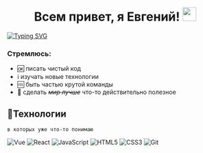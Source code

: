 <h1 align="center">Всем привет, я Евгений!</a> 
<img src="https://github.com/blackcater/blackcater/raw/main/images/Hi.gif" height="32"/></h1>
<a href="https://git.io/typing-svg"><img src="https://readme-typing-svg.herokuapp.com?font=Fira+Code&pause=1000&width=435&lines=%D0%9E%D1%82%D0%BA%D1%80%D1%8B%D0%B2%D0%B0%D1%8E+%D0%B4%D0%BB%D1%8F+%D1%81%D0%B5%D0%B1%D1%8F+%D0%BC%D0%B8%D1%80+%D1%84%D1%80%D0%BE%D0%BD%D1%82%D0%B5%D0%BD%D0%B4%D0%B0..." alt="Typing SVG" /></a>

### Стремлюсь:
- :ok: писать чистый код 
- :information_source: изучать новые технологии
- :cool: быть частью крутой команды
- :arrows_counterclockwise: сделать ~~_мир лучше_~~ что-то действительно полезное

## :hammer:Технологии

`в которых уже что-то понимаю`

![Vue](https://img.shields.io/badge/vue.js-%234FC08D.svg?style=for-the-badge&logo=vue.js&logoColor=white) ![React](https://img.shields.io/badge/react-%2320232a.svg?style=for-the-badge&logo=react&logoColor=%2361DAFB) ![JavaScript](https://img.shields.io/badge/javascript-%23323330.svg?style=for-the-badge&logo=javascript&logoColor=%23F7DF1E) ![HTML5](https://img.shields.io/badge/html5-%23E34F26.svg?style=for-the-badge&logo=html5&logoColor=white) ![CSS3](https://img.shields.io/badge/css3-%231572B6.svg?style=for-the-badge&logo=css3&logoColor=white) ![Git](https://img.shields.io/badge/git-%23F05033.svg?style=for-the-badge&logo=git&logoColor=white)
